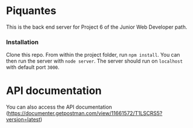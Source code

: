 # Piquantes #

This is the back end server for Project 6 of the Junior Web Developer path.

### Installation ###

Clone this repo. From within the project folder, run `npm install`. You 
can then run the server with `node server`. 
The server should run on `localhost` with default port `3000`. 

# API documentation #

You can also access the API documentation (https://documenter.getpostman.com/view/11661572/T1LSCRS5?version=latest)
